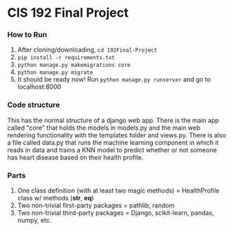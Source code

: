# CIS 192 Final Project

### How to Run
1. After cloning/downloading, `cd 192Final-Project`
2. `pip install -r requirements.txt`
3. `python manage.py makemigrations core`
4. `python manage.py migrate`
5. It should be ready now! Run `python manage.py runserver` and go to localhost:8000

### Code structure
This has the normal structure of a django web app. There is the main app called "core" that holds the models in models.py and the main web rendering functionality with the templates folder and views.py. There is also a file called data.py that runs the machine learning component in which it reads in data and trains a KNN model to predict whether or not someone has heart disease based on their health profile.

### Parts
1. One class definition (with at least two magic methods) = HealthProfile class w/ methods (__str__, __eq__)
2. Two non-trivial first-party packages = pathlib, random
3. Two non-trivial third-party packages = Django, scikit-learn, pandas, numpy, etc.
